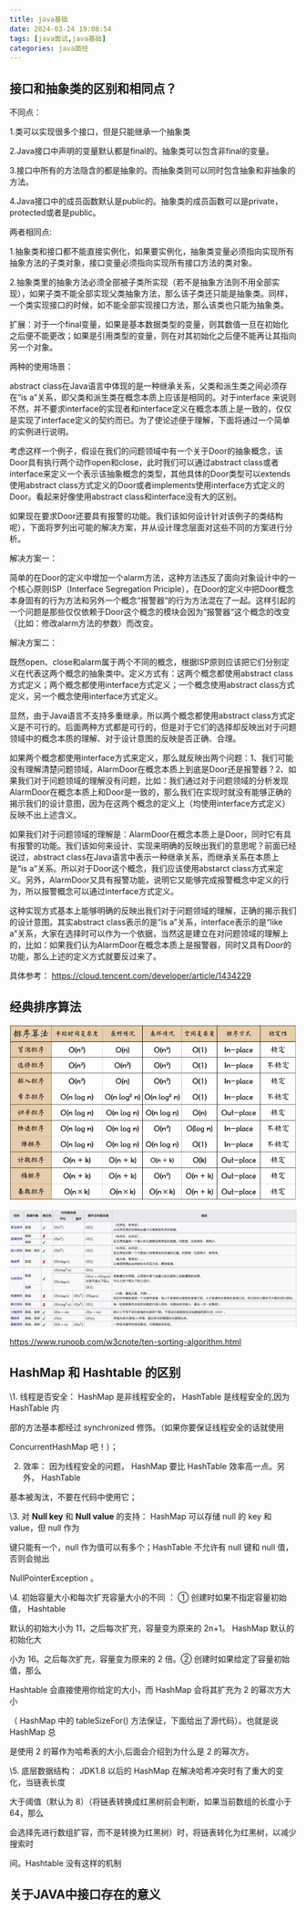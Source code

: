 ```yaml
---
title: java基础
date: 2024-03-24 19:08:54
tags: [java面试,java基础]
categories: java面经
---
```


## 接口和抽象类的区别和相同点？

不同点：

1.类可以实现很多个接口，但是只能继承一个抽象类

2.Java接口中声明的变量默认都是final的。抽象类可以包含非final的变量。

3.接口中所有的方法隐含的都是抽象的。而抽象类则可以同时包含抽象和非抽象的方法。

4.Java接口中的成员函数默认是public的。抽象类的成员函数可以是private，protected或者是public。

 

两者相同点: 

1.抽象类和接口都不能直接实例化，如果要实例化，抽象类变量必须指向实现所有抽象方法的子类对象，接口变量必须指向实现所有接口方法的类对象。

2.抽象类里的抽象方法必须全部被子类所实现（若不是抽象方法则不用全部实现），如果子类不能全部实现父类抽象方法，那么该子类还只能是抽象类。同样，一个类实现接口的时候，如不能全部实现接口方法，那么该类也只能为抽象类。

扩展：对于一个final变量，如果是基本数据类型的变量，则其数值一旦在初始化之后便不能更改；如果是引用类型的变量，则在对其初始化之后便不能再让其指向另一个对象。

 

两种的使用场景：

abstract class在Java语言中体现的是一种继承关系，父类和派生类之间必须存在“is a”关系，即父类和派生类在概念本质上应该是相同的。对于interface 来说则不然，并不要求interface的实现者和interface定义在概念本质上是一致的，仅仅是实现了interface定义的契约而已。为了使论述便于理解，下面将通过一个简单的实例进行说明。

考虑这样一个例子，假设在我们的问题领域中有一个关于Door的抽象概念，该Door具有执行两个动作open和close，此时我们可以通过abstract class或者interface来定义一个表示该抽象概念的类型，其他具体的Door类型可以extends使用abstract class方式定义的Door或者implements使用interface方式定义的Door。看起来好像使用abstract class和interface没有大的区别。

如果现在要求Door还要具有报警的功能。我们该如何设计针对该例子的类结构呢），下面将罗列出可能的解决方案，并从设计理念层面对这些不同的方案进行分析。

解决方案一：

简单的在Door的定义中增加一个alarm方法，这种方法违反了面向对象设计中的一个核心原则ISP（Interface Segregation Priciple），在Door的定义中把Door概念本身固有的行为方法和另外一个概念“报警器“的行为方法混在了一起。这样引起的一个问题是那些仅仅依赖于Door这个概念的模块会因为“报警器“这个概念的改变（比如：修改alarm方法的参数）而改变。

解决方案二：

既然open、close和alarm属于两个不同的概念，根据ISP原则应该把它们分别定义在代表这两个概念的抽象类中。定义方式有：这两个概念都使用abstract class方式定义；两个概念都使用interface方式定义；一个概念使用abstract class方式定义，另一个概念使用interface方式定义。

显然，由于Java语言不支持多重继承，所以两个概念都使用abstract class方式定义是不可行的。后面两种方式都是可行的，但是对于它们的选择却反映出对于问题领域中的概念本质的理解、对于设计意图的反映是否正确、合理。

如果两个概念都使用interface方式来定义，那么就反映出两个问题：1、我们可能没有理解清楚问题领域，AlarmDoor在概念本质上到底是Door还是报警器？2、如果我们对于问题领域的理解没有问题，比如：我们通过对于问题领域的分析发现AlarmDoor在概念本质上和Door是一致的，那么我们在实现时就没有能够正确的揭示我们的设计意图，因为在这两个概念的定义上（均使用interface方式定义）反映不出上述含义。

如果我们对于问题领域的理解是：AlarmDoor在概念本质上是Door，同时它有具有报警的功能。我们该如何来设计、实现来明确的反映出我们的意思呢？前面已经说过，abstract class在Java语言中表示一种继承关系，而继承关系在本质上是“is a”关系。所以对于Door这个概念，我们应该使用abstarct class方式来定义。另外，AlarmDoor又具有报警功能，说明它又能够完成报警概念中定义的行为，所以报警概念可以通过interface方式定义。

这种实现方式基本上能够明确的反映出我们对于问题领域的理解，正确的揭示我们的设计意图。其实abstract class表示的是“is a”关系，interface表示的是“like a”关系，大家在选择时可以作为一个依据，当然这是建立在对问题领域的理解上的，比如：如果我们认为AlarmDoor在概念本质上是报警器，同时又具有Door的功能，那么上述的定义方式就要反过来了。

具体参考： https://cloud.tencent.com/developer/article/1434229

## 经典排序算法

![sort](java基础/sort.png)

![2](java基础/2.png)

https://www.runoob.com/w3cnote/ten-sorting-algorithm.html

## HashMap 和 Hashtable 的区别

\1. 线程是否安全： HashMap 是⾮线程安全的， HashTable 是线程安全的,因为 HashTable 内 

部的⽅法基本都经过 synchronized 修饰。（如果你要保证线程安全的话就使⽤

ConcurrentHashMap 吧！）； 

2. 效率： 因为线程安全的问题， HashMap 要⽐ HashTable 效率⾼⼀点。另外， HashTable 

基本被淘汰，不要在代码中使⽤它；

\3. 对 **Null key** 和 **Null value** 的⽀持： HashMap 可以存储 null 的 key 和 value，但 null 作为 

键只能有⼀个，null 作为值可以有多个；HashTable 不允许有 null 键和 null 值，否则会抛出 

NullPointerException 。 

\4. 初始容量⼤⼩和每次扩充容量⼤⼩的不同 ： ① 创建时如果不指定容量初始值， Hashtable 

默认的初始⼤⼩为 11，之后每次扩充，容量变为原来的 2n+1。 HashMap 默认的初始化⼤ 

⼩为 16。之后每次扩充，容量变为原来的 2 倍。② 创建时如果给定了容量初始值，那么 

Hashtable 会直接使⽤你给定的⼤⼩，⽽ HashMap 会将其扩充为 2 的幂次⽅⼤⼩ 

（ HashMap 中的 tableSizeFor() ⽅法保证，下⾯给出了源代码）。也就是说 HashMap 总 

是使⽤ 2 的幂作为哈希表的⼤⼩,后⾯会介绍到为什么是 2 的幂次⽅。 

\5. 底层数据结构： JDK1.8 以后的 HashMap 在解决哈希冲突时有了重⼤的变化，当链表⻓度 

⼤于阈值（默认为 8）（将链表转换成红⿊树前会判断，如果当前数组的⻓度⼩于 64，那么 

会选择先进⾏数组扩容，⽽不是转换为红⿊树）时，将链表转化为红⿊树，以减少搜索时

间。Hashtable 没有这样的机制

## 关于JAVA中接口存在的意义